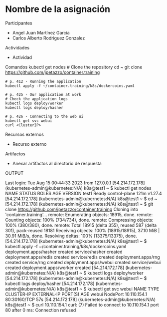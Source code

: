 # Nombre de la asignación

Participantes
- Angel Juan Martínez García
- Carlos Alberto Rodriguez Gonzalez

Actividades
- Actividad

Comandos
    kubectl get nodes
    # Clone the repository
    cd ~
    git clone https://github.com/jpetazzo/container.training

    # p. 412 - Running the application
    kubectl apply -f ~/container.training/k8s/dockercoins.yaml

    # p. 425 - Our application at work
    # Check the application logs
    kubectl logs deploy/worker
    kubectl logs deploy/hasher

    # p. 426 - Connecting to the web ui
    kubectl get svc webui
    curl <ClusterIP>

Recursos externos
- Recurso externo

Artifactos
- Anexar artifactos al directorio de respuesta


OUTPUT 

Last login: Tue Aug 15 00:44:33 2023 from 127.0.0.1
[54.214.172.178] (kubernetes-admin@kubernetes:N/A) k8s@test1 ~
$ kubectl get nodes
NAME    STATUS   ROLES           AGE    VERSION
test1   Ready    control-plane   121m   v1.27.4
[54.214.172.178] (kubernetes-admin@kubernetes:N/A) k8s@test1 ~
$ cd ~
[54.214.172.178] (kubernetes-admin@kubernetes:N/A) k8s@test1 ~
$ git clone https://github.com/jpetazzo/container.training
Cloning into 'container.training'...
remote: Enumerating objects: 18915, done.
remote: Counting objects: 100% (734/734), done.
remote: Compressing objects: 100% (380/380), done.
remote: Total 18915 (delta 355), reused 587 (delta 301), pack-reused 18181
Receiving objects: 100% (18915/18915), 37.10 MiB | 30.91 MiB/s, done.
Resolving deltas: 100% (13375/13375), done.
[54.214.172.178] (kubernetes-admin@kubernetes:N/A) k8s@test1 ~
$ kubectl apply -f ~/container.training/k8s/dockercoins.yaml
deployment.apps/hasher created
service/hasher created
deployment.apps/redis created
service/redis created
deployment.apps/rng created
service/rng created
deployment.apps/webui created
service/webui created
deployment.apps/worker created
[54.214.172.178] (kubernetes-admin@kubernetes:N/A) k8s@test1 ~
$ kubectl logs deploy/worker
[54.214.172.178] (kubernetes-admin@kubernetes:N/A) k8s@test1 ~
$ kubectl logs deploy/hasher
[54.214.172.178] (kubernetes-admin@kubernetes:N/A) k8s@test1 ~
$ kubectl get svc webui
NAME    TYPE       CLUSTER-IP     EXTERNAL-IP   PORT(S)        AGE
webui   NodePort   10.110.154.1   <none>        80:30160/TCP   57s
[54.214.172.178] (kubernetes-admin@kubernetes:N/A) k8s@test1 ~
$ curl 10.110.154.1
curl: (7) Failed to connect to 10.110.154.1 port 80 after 0 ms: Connection refused